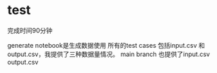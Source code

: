 # test

完成时间90分钟

generate notebook是生成数据使用
所有的test cases 包括input.csv 和 output.csv，我提供了三种数据量情况。
main branch 也提供了input.csv output.csv

